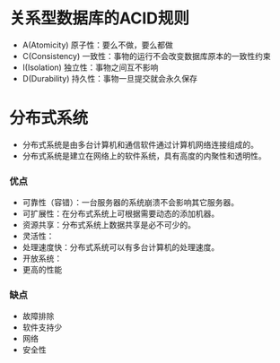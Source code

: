 # 关系型数据库的ACID规则

* A\(Atomicity\) 原子性：要么不做，要么都做
* C\(Consistency\) 一致性：事物的运行不会改变数据库原本的一致性约束
* I\(Isolation\) 独立性：事物之间互不影响
* D\(Durability\) 持久性：事物一旦提交就会永久保存

# 分布式系统

* 分布式系统是由多台计算机和通信软件通过计算机网络连接组成的。
* 分布式系统是建立在网络上的软件系统，具有高度的内聚性和透明性。

### 优点

* 可靠性（容错）：一台服务器的系统崩溃不会影响其它服务器。
* 可扩展性：在分布式系统上可根据需要动态的添加机器。
* 资源共享：分布式系统上数据共享是必不可少的。
* 灵活性：
* 处理速度快：分布式系统可以有多台计算机的处理速度。
* 开放系统：
* 更高的性能

### 缺点

* 故障排除
* 软件支持少
* 网络
* 安全性





